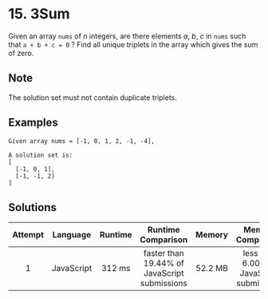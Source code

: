 # 15. 3Sum

Given an array `nums` of _n_ integers, are there elements _a_, _b_, _c_ in `nums` such that `a + b + c = 0` ? Find all unique triplets in the array which gives the sum of zero.

## Note

The solution set must not contain duplicate triplets.

## Examples

```
Given array nums = [-1, 0, 1, 2, -1, -4],

A solution set is:
[
  [-1, 0, 1],
  [-1, -1, 2]
]
```

## Solutions

|Attempt|Language|Runtime|Runtime Comparison|Memory|Memory Comparison|
|:-:|:-:|:-:|:-:|:-:|:-:|
|1|JavaScript|312 ms|faster than 19.44% of JavaScript submissions|52.2 MB|less than 6.00% of JavaScript submissions|
